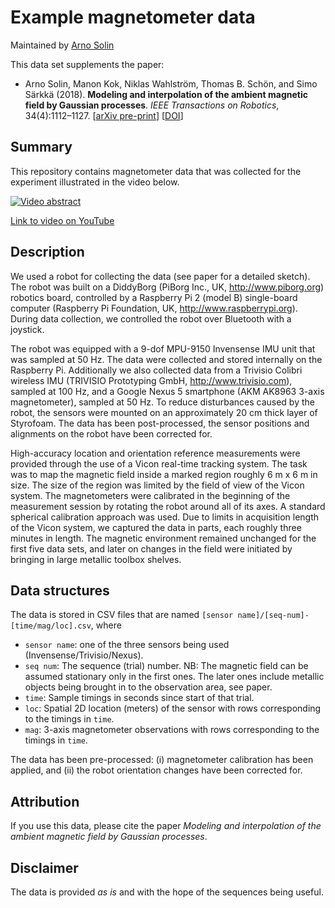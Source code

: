 # Example magnetometer data

Maintained by [Arno Solin](http://arno.solin.fi)

This data set supplements the paper:

* Arno Solin, Manon Kok, Niklas Wahlström, Thomas B. Schön, and Simo Särkkä (2018). **Modeling and interpolation of the ambient magnetic field by Gaussian processes**. *IEEE Transactions on Robotics*, 34(4):1112–1127. [[arXiv pre-print](http://arxiv.org/abs/1509.04634)] [[DOI](https://doi.org/10.1109/TRO.2018.2830326)]

## Summary

This repository contains magnetometer data that was collected for the experiment illustrated in the video below.

[![Video abstract](https://img.youtube.com/vi/enlMiUqPVJo/0.jpg)](http://www.youtube.com/watch?v=enlMiUqPVJo)

[Link to video on YouTube](http://www.youtube.com/watch?v=enlMiUqPVJo)


## Description

We used a robot for collecting the data (see paper for a detailed sketch). The robot was built on a DiddyBorg (PiBorg Inc., UK, http://www.piborg.org) robotics board, controlled by a Raspberry Pi 2 (model B) single-board computer (Raspberry Pi Foundation, UK, http://www.raspberrypi.org). During data collection, we controlled the robot over Bluetooth with a joystick.

The robot was equipped with a 9-dof MPU-9150 Invensense IMU unit that was sampled at 50 Hz.  The data were collected and stored internally on the Raspberry Pi. Additionally we also collected data from a Trivisio Colibri wireless IMU (TRIVISIO Prototyping GmbH, http://www.trivisio.com), sampled at 100 Hz, and a Google Nexus 5 smartphone (AKM AK8963 3-axis magnetometer), sampled at 50 Hz. To reduce disturbances caused by the robot, the sensors were mounted on an approximately 20 cm thick layer of Styrofoam. The data has been post-processed, the sensor positions and alignments on the robot have been corrected for.

High-accuracy location and orientation reference measurements were provided through the use of a Vicon real-time tracking system. The task was to map the magnetic field inside a marked region roughly 6 m x 6 m in size. The size of the region was limited by the field of view of the Vicon system. The magnetometers were calibrated in the beginning of the measurement session by rotating the robot around all of its axes. A standard spherical calibration approach was used. Due to limits in acquisition length of the Vicon system, we captured the data in parts, each roughly three minutes in length. The magnetic environment remained unchanged for the first five data sets, and later on changes in the field were initiated by bringing in large metallic toolbox shelves.

## Data structures

The data is stored in CSV files that are named `[sensor name]/[seq-num]-[time/mag/loc].csv`, where

* `sensor name`: one of the three sensors being used (Invensense/Trivisio/Nexus).
* `seq num`: The sequence (trial) number. NB: The magnetic field can be assumed stationary only in the first ones. The later ones include metallic objects being brought in to the observation area, see paper.
* `time`: Sample timings in seconds since start of that trial.
* `loc`: Spatial 2D location (meters) of the sensor with rows corresponding to the timings in `time`.
* `mag`: 3-axis magnetometer observations with rows corresponding to the timings in `time`.

The data has been pre-processed: (i) magnetometer calibration has been applied, and (ii) the robot orientation changes have been corrected for.

## Attribution

If you use this data, please cite the paper *Modeling and interpolation of the ambient magnetic field by Gaussian processes*.

## Disclaimer

The data is provided *as is* and with the hope of the sequences being useful.

